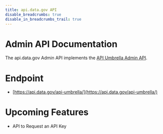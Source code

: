 ```yaml
---
title: api.data.gov API
disable_breadcrumbs: true
disable_in_breadcrumbs_trail: true
---
```


# Admin API Documentation
The api.data.gov Admin API implements the [API Umbrella Admin API](http://nrel.github.io/api-umbrella/docs/admin-api/).

# Endpoint

* [https://api.data.gov/api-umbrella/](https://api.data.gov/api-umbrella/)

# Upcoming Features
* API to Request an API Key 



